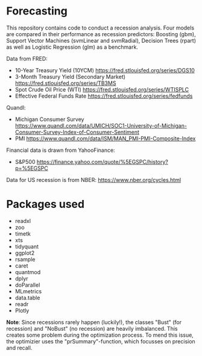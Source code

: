 # Forecasting

This repository contains code to conduct a recession analysis. Four models are compared in their performance as recession predictors: Boosting (gbm), Support Vector Machines (svmLinear and svmRadial), Decision Trees (rpart) as well as Logistic Regression (glm) as a benchmark.

Data from FRED:
* 10-Year Treasury Yield (10YCM) https://fred.stlouisfed.org/series/DGS10
* 3-Month Treasury Yield (Secondary Market) https://fred.stlouisfed.org/series/TB3MS
* Spot Crude Oil Price (WTI) https://fred.stlouisfed.org/series/WTISPLC
* Effective Federal Funds Rate https://fred.stlouisfed.org/series/fedfunds

Quandl:
* Michigan Consumer Survey https://www.quandl.com/data/UMICH/SOC1-University-of-Michigan-Consumer-Survey-Index-of-Consumer-Sentiment
* PMI https://www.quandl.com/data/ISM/MAN_PMI-PMI-Composite-Index

Financial data is drawn from YahooFinance:
* S&P500 https://finance.yahoo.com/quote/%5EGSPC/history?p=%5EGSPC

Data for US recession is from NBER:
https://www.nber.org/cycles.html

# Packages used 
* readxl
* zoo
* timetk
* xts
* tidyquant
* ggplot2
* rsample
* caret
* quantmod
* dplyr
* doParallel
* MLmetrics
* data.table
* readr
* Plotly

**Note**: Since recessions rarely happen (luckily!), the classes "Bust" (for recession) and "NoBust" (no recession) are heavily imbalanced. This creates some problem during the optimization process. To mend this issue, the optimizier uses the "prSummary"-function, which focusses on precision and recall. 
